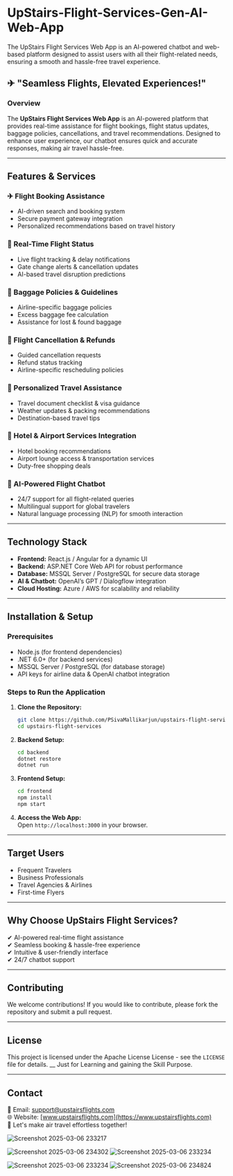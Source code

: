 # UpStairs-Flight-Services-Gen-AI-Web-App
The UpStairs Flight Services Web App is an AI-powered chatbot and web-based platform designed to assist users with all their flight-related needs, ensuring a smooth and hassle-free travel experience. 

## ✈ "Seamless Flights, Elevated Experiences!"

### **Overview**
The **UpStairs Flight Services Web App** is an AI-powered platform that provides real-time assistance for flight bookings, flight status updates, baggage policies, cancellations, and travel recommendations. Designed to enhance user experience, our chatbot ensures quick and accurate responses, making air travel hassle-free.

---

## **Features & Services**

### ✈ Flight Booking Assistance  
- AI-driven search and booking system  
- Secure payment gateway integration  
- Personalized recommendations based on travel history  

### 📍 Real-Time Flight Status  
- Live flight tracking & delay notifications  
- Gate change alerts & cancellation updates  
- AI-based travel disruption predictions  

### 🎒 Baggage Policies & Guidelines  
- Airline-specific baggage policies  
- Excess baggage fee calculation  
- Assistance for lost & found baggage  

### 🛑 Flight Cancellation & Refunds  
- Guided cancellation requests  
- Refund status tracking  
- Airline-specific rescheduling policies  

### 🧳 Personalized Travel Assistance  
- Travel document checklist & visa guidance  
- Weather updates & packing recommendations  
- Destination-based travel tips  

### 🏨 Hotel & Airport Services Integration  
- Hotel booking recommendations  
- Airport lounge access & transportation services  
- Duty-free shopping deals  

### 🤖 AI-Powered Flight Chatbot  
- 24/7 support for all flight-related queries  
- Multilingual support for global travelers  
- Natural language processing (NLP) for smooth interaction  

---

## **Technology Stack**
- **Frontend:** React.js / Angular for a dynamic UI  
- **Backend:** ASP.NET Core Web API for robust performance  
- **Database:** MSSQL Server / PostgreSQL for secure data storage  
- **AI & Chatbot:** OpenAI’s GPT / Dialogflow integration  
- **Cloud Hosting:** Azure / AWS for scalability and reliability  

---

## **Installation & Setup**

### **Prerequisites**
- Node.js (for frontend dependencies)
- .NET 6.0+ (for backend services)
- MSSQL Server / PostgreSQL (for database storage)
- API keys for airline data & OpenAI chatbot integration

### **Steps to Run the Application**
1. **Clone the Repository:**  
   ```bash
   git clone https://github.com/PSivaMallikarjun/upstairs-flight-services.git
   cd upstairs-flight-services
   ```
2. **Backend Setup:**  
   ```bash
   cd backend
   dotnet restore
   dotnet run
   ```
3. **Frontend Setup:**  
   ```bash
   cd frontend
   npm install
   npm start
   ```
4. **Access the Web App:**  
   Open `http://localhost:3000` in your browser.

---

## **Target Users**
- Frequent Travelers  
- Business Professionals  
- Travel Agencies & Airlines  
- First-time Flyers  

---

## **Why Choose UpStairs Flight Services?**
✔ AI-powered real-time flight assistance  
✔ Seamless booking & hassle-free experience  
✔ Intuitive & user-friendly interface  
✔ 24/7 chatbot support  

---

## **Contributing**
We welcome contributions! If you would like to contribute, please fork the repository and submit a pull request.

---

## **License**
This project is licensed under the  Apache License License - see the `LICENSE` file for details. __ Just for Learning and gaining the Skill Purpose.

---

## **Contact**
📧 Email: support@upstairsflights.com  
🌐 Website: [www.upstairsflights.com](https://www.upstairsflights.com)  
🚀 Let's make air travel effortless together!

![Screenshot 2025-03-06 233217](https://github.com/user-attachments/assets/5b1da438-f8e9-4059-83dd-abebc92def02)

![Screenshot 2025-03-06 234302](https://github.com/user-attachments/assets/8879d94e-3fd0-405e-bba4-4d45f0f189a5)
![Screenshot 2025-03-06 233234](https://github.com/user-attachments/assets/2d751674-5df4-49e1-8e9e-6703416be93b)

![Screenshot 2025-03-06 233234](https://github.com/user-attachments/assets/4cfb861c-3414-4242-be95-3efcde1c3fed)
![Screenshot 2025-03-06 234824](https://github.com/user-attachments/assets/b4fc74e4-8cc6-49aa-bb99-035126f17bb8)

